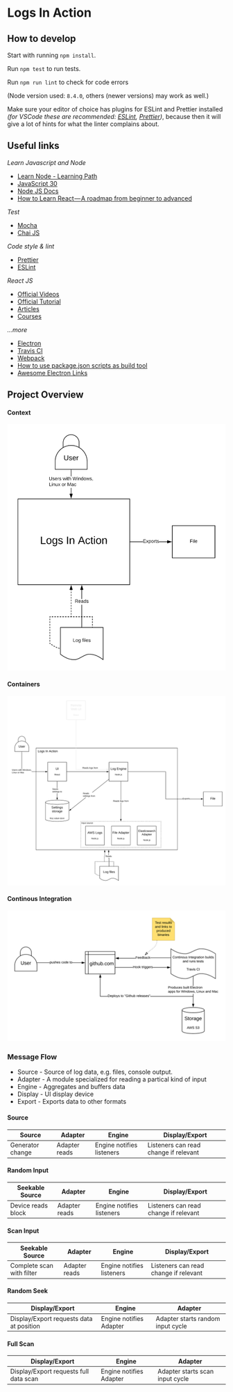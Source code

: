 # Logs In Action

## How to develop

Start with running `npm install`.

Run `npm test` to run tests.

Run `npm run lint` to check for code errors

(Node version used: `8.4.0`, others (newer versions) may work as well.)

Make sure your editor of choice has plugins for ESLint and Prettier installed _(for VSCode these are recommended: [ESLint](https://marketplace.visualstudio.com/items?itemName=dbaeumer.vscode-eslint), [Prettier](https://marketplace.visualstudio.com/items?itemName=esbenp.prettier-vscode))_, because then it will give a lot of hints for what the linter complains about.

## Useful links

_Learn Javascript and Node_

- [Learn Node - Learning Path](https://developer.ibm.com/series/learn-node-learning-path)
- [JavaScript 30](https://javascript30.com)
- [Node JS Docs](https://nodejs.org/docs)
- [How to Learn React — A roadmap from beginner to advanced](https://medium.freecodecamp.org/learning-react-roadmap-from-scratch-to-advanced-bff7735531b6)

_Test_

- [Mocha](https://mochajs.org)
- [Chai JS](https://www.chaijs.com)

_Code style & lint_

- [Prettier](https://prettier.io)
- [ESLint](https://eslint.org)

_React JS_

- [Official Videos](https://reactjs.org/community/videos.html)
- [Official Tutorial](https://reactjs.org/tutorial/tutorial.html)
- [Articles](https://reactjs.org/community/articles.html)
- [Courses](https://reactjs.org/community/courses.html)

_...more_

- [Electron](https://electronjs.org/)
- [Travis CI](https://docs.travis-ci.com)
- [Webpack](https://webpack.js.org/)
- [How to use package.json scripts as build tool](https://scotch.io/tutorials/using-npm-as-a-build-tool)
- [Awesome Electron Links](https://github.com/sindresorhus/awesome-electron)

## Project Overview

#### Context

![Context Overview](docs/Context.png 'Context')

#### Containers

![Containers](docs/Containers.png 'Containers')

#### Continous Integration

![Continous Integration](docs/CI.png 'Continous Integration')

### Message Flow
* Source - Source of log data, e.g. files, console output.
* Adapter - A module specialized for reading a partical kind of input
* Engine - Aggregates and buffers data
* Display - UI display device
* Export - Exports data to other formats

#### Source
Source|Adapter|Engine|Display/Export
-----|-------|------|--------------
Generator change|Adapter reads|Engine notifies listeners|Listeners can read change if relevant
#### Random Input
Seekable Source|Adapter|Engine|Display/Export
-----|-------|------|--------------
Device reads block|Adapter reads|Engine notifies listeners|Listeners can read change if relevant
#### Scan Input
Seekable Source|Adapter|Engine|Display/Export
-----|-------|------|--------------
Complete scan with filter|Adapter reads|Engine notifies listeners|Listeners can read change if relevant
#### Random Seek
Display/Export|Engine|Adapter
--------------|------|-------
Display/Export requests data at position|Engine notifies Adapter|Adapter starts random input cycle
#### Full Scan
Display/Export|Engine|Adapter
--------------|------|-------
Display/Export requests full data scan|Engine notifies Adapter|Adapter starts scan input cycle
